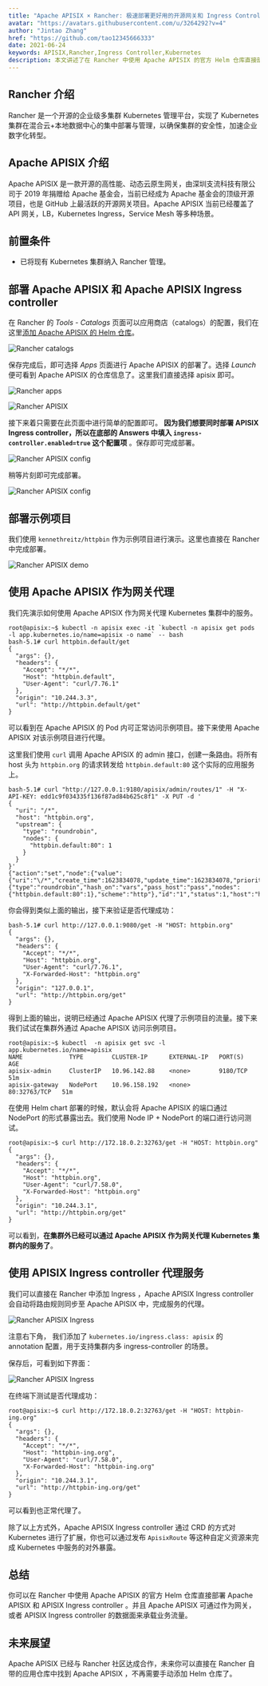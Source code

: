 ```yaml
---
title: "Apache APISIX × Rancher: 极速部署更好用的开源网关和 Ingress Controller"
avatar: "https://avatars.githubusercontent.com/u/3264292?v=4"
author: "Jintao Zhang"
href: "https://github.com/tao12345666333"
date: 2021-06-24
keywords: APISIX,Rancher,Ingress Controller,Kubernetes
description: 本文讲述了在 Rancher 中使用 Apache APISIX 的官方 Helm 仓库直接部署 Apache APISIX 和 APISIX Ingress controller，并且 Apache APISIX 可通过作为网关，或者 APISIX Ingress controller 的数据面来承载业务流量
---
```


## Rancher 介绍

Rancher 是一个开源的企业级多集群 Kubernetes 管理平台，实现了 Kubernetes 集群在混合云+本地数据中心的集中部署与管理，以确保集群的安全性，加速企业数字化转型。

## Apache APISIX 介绍

Apache APISIX 是一款开源的高性能、动态云原生网关，由深圳支流科技有限公司于 2019 年捐赠给 Apache 基金会，当前已经成为 Apache 基金会的顶级开源项目，也是 GitHub 上最活跃的开源网关项目。Apache APISIX 当前已经覆盖了 API 网关，LB，Kubernetes Ingress，Service Mesh 等多种场景。

## 前置条件

- 已将现有 Kubernetes 集群纳入 Rancher 管理。

## 部署 Apache APISIX 和 Apache APISIX Ingress controller

在 Rancher 的 *Tools - Catalogs* 页面可以应用商店（catalogs）的配置，我们在这里[添加 Apache APISIX 的 Helm 仓库](https://github.com/apache/apisix-helm-chart)。

![Rancher catalogs](https://static.apiseven.com/202108/1630113667126-2ddff7a7-4f0f-4596-bbf9-fef381c1134b.png)

保存完成后，即可选择 *Apps* 页面进行 Apache APISIX 的部署了。选择 *Launch* 便可看到 Apache APISIX 的仓库信息了。这里我们直接选择 apisix 即可。

![Rancher apps](https://static.apiseven.com/202108/1630113736719-fe1e7065-f4e3-4921-b0ab-781a85d1f7e7.png)


![Rancher APISIX](https://static.apiseven.com/202108/1630113793613-e1a7b6af-4d6e-4435-88c7-f7a116dec11b.png)

接下来着只需要在此页面中进行简单的配置即可。 **因为我们想要同时部署 APISIX Ingress controller，所以在底部的 Answers 中填入 `ingress-controller.enabled=true` 这个配置项** 。保存即可完成部署。

![Rancher APISIX config](https://static.apiseven.com/202108/1630113851464-0698e370-3073-4af4-8400-b9c2e81e5bde.png)

稍等片刻即可完成部署。

![Rancher APISIX config](https://static.apiseven.com/202108/1630113893968-c54842fd-354e-4210-b7bc-2a139f6e03b4.png)

## 部署示例项目

我们使用 `kennethreitz/httpbin` 作为示例项目进行演示。这里也直接在 Rancher 中完成部署。

![Rancher APISIX demo](https://static.apiseven.com/202108/1630113957198-fa73dee2-52b8-4840-9bbc-b1bbc2c620eb.png)

## 使用 Apache APISIX 作为网关代理

我们先演示如何使用 Apache APISIX 作为网关代理 Kubernetes 集群中的服务。

```shell
root@apisix:~$ kubectl -n apisix exec -it `kubectl -n apisix get pods -l app.kubernetes.io/name=apisix -o name` -- bash
bash-5.1# curl httpbin.default/get
{
  "args": {},
  "headers": {
    "Accept": "*/*",
    "Host": "httpbin.default",
    "User-Agent": "curl/7.76.1"
  },
  "origin": "10.244.3.3",
  "url": "http://httpbin.default/get"
}
```

可以看到在 Apache APISIX 的 Pod 内可正常访问示例项目。接下来使用 Apache APISIX 对该示例项目进行代理。

这里我们使用 `curl` 调用 Apache APISIX 的 admin 接口，创建一条路由。将所有 host 头为 `httpbin.org` 的请求转发给 `httpbin.default:80` 这个实际的应用服务上。

```shell
bash-5.1# curl "http://127.0.0.1:9180/apisix/admin/routes/1" -H "X-API-KEY: edd1c9f034335f136f87ad84b625c8f1" -X PUT -d '
{
  "uri": "/*",
  "host": "httpbin.org",
  "upstream": {
    "type": "roundrobin",
    "nodes": {
      "httpbin.default:80": 1
    }
  }
}'
{"action":"set","node":{"value":{"uri":"\/*","create_time":1623834078,"update_time":1623834078,"priority":0,"upstream":{"type":"roundrobin","hash_on":"vars","pass_host":"pass","nodes":{"httpbin.default:80":1},"scheme":"http"},"id":"1","status":1,"host":"httpbin.org"},"key":"\/apisix\/routes\/1"}}
```

你会得到类似上面的输出，接下来验证是否代理成功：

```shell
bash-5.1# curl http://127.0.0.1:9080/get -H "HOST: httpbin.org"
{
  "args": {},
  "headers": {
    "Accept": "*/*",
    "Host": "httpbin.org",
    "User-Agent": "curl/7.76.1",
    "X-Forwarded-Host": "httpbin.org"
  },
  "origin": "127.0.0.1",
  "url": "http://httpbin.org/get"
}
```

得到上面的输出，说明已经通过 Apache APISIX 代理了示例项目的流量。接下来我们试试在集群外通过 Apache APISIX 访问示例项目。

```shell
root@apisix:~$ kubectl  -n apisix get svc -l app.kubernetes.io/name=apisix
NAME             TYPE        CLUSTER-IP      EXTERNAL-IP   PORT(S)        AGE
apisix-admin     ClusterIP   10.96.142.88    <none>        9180/TCP       51m
apisix-gateway   NodePort    10.96.158.192   <none>        80:32763/TCP   51m
```

在使用 Helm chart 部署的时候，默认会将 Apache APISIX 的端口通过 NodePort 的形式暴露出去。我们使用 Node IP + NodePort 的端口进行访问测试。

```shell
root@apisix:~$ curl http://172.18.0.2:32763/get -H "HOST: httpbin.org"
{
  "args": {},
  "headers": {
    "Accept": "*/*",
    "Host": "httpbin.org",
    "User-Agent": "curl/7.58.0",
    "X-Forwarded-Host": "httpbin.org"
  },
  "origin": "10.244.3.1",
  "url": "http://httpbin.org/get"
}
```

可以看到，**在集群外已经可以通过 Apache APISIX 作为网关代理 Kubernetes 集群内的服务了**。

## 使用 APISIX Ingress controller 代理服务

我们可以直接在 Rancher 中添加 Ingress ，Apache APISIX Ingress controller 会自动将路由规则同步至 Apache APISIX 中，完成服务的代理。

![Rancher APISIX Ingress](https://static.apiseven.com/202108/1630114006945-ae48d3d2-b706-4353-b5d9-f372727faade.png)

注意右下角， 我们添加了 `kubernetes.io/ingress.class: apisix` 的 annotation 配置，用于支持集群内多 ingress-controller 的场景。

保存后，可看到如下界面：

![Rancher APISIX Ingress](https://static.apiseven.com/202108/1630114069907-3de3d9d0-be9b-4b78-ad9f-1553480057be.png)

在终端下测试是否代理成功：

```shell
root@apisix:~$ curl http://172.18.0.2:32763/get -H "HOST: httpbin-ing.org"
{
  "args": {},
  "headers": {
    "Accept": "*/*",
    "Host": "httpbin-ing.org",
    "User-Agent": "curl/7.58.0",
    "X-Forwarded-Host": "httpbin-ing.org"
  },
  "origin": "10.244.3.1",
  "url": "http://httpbin-ing.org/get"
}
```

可以看到也正常代理了。

除了以上方式外，Apache APISIX Ingress controller 通过 CRD 的方式对 Kubernetes 进行了扩展，你也可以通过发布 `ApisixRoute` 等这种自定义资源来完成 Kubernetes 中服务的对外暴露。

## 总结

你可以在 Rancher 中使用 Apache APISIX 的官方 Helm 仓库直接部署 Apache APISIX 和 APISIX Ingress controller 。并且 Apache APISIX 可通过作为网关，或者 APISIX Ingress controller 的数据面来承载业务流量。

## 未来展望

Apache APISIX 已经与 Rancher 社区达成合作，未来你可以直接在 Rancher 自带的应用仓库中找到 Apache APISIX ，不再需要手动添加 Helm 仓库了。

